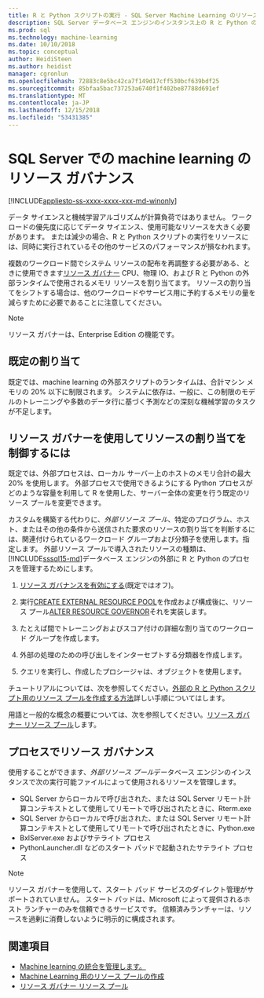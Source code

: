 ```yaml
---
title: R と Python スクリプトの実行 - SQL Server Machine Learning のリソース ガバナンス
description: SQL Server データベース エンジンのインスタンス上の R と Python のワークロードの RAM メモリ、CPU、および IO を割り当てます。
ms.prod: sql
ms.technology: machine-learning
ms.date: 10/10/2018
ms.topic: conceptual
author: HeidiSteen
ms.author: heidist
manager: cgronlun
ms.openlocfilehash: 72883c8e5bc42ca7f149d17cff530bcf639bdf25
ms.sourcegitcommit: 85bfaa5bac737253a6740f1f402be87788d691ef
ms.translationtype: MT
ms.contentlocale: ja-JP
ms.lasthandoff: 12/15/2018
ms.locfileid: "53431385"
---
```

# <a name="resource-governance-for-machine-learning-in-sql-server"></a>SQL Server での machine learning のリソース ガバナンス
[!INCLUDE[appliesto-ss-xxxx-xxxx-xxx-md-winonly](../../includes/appliesto-ss-xxxx-xxxx-xxx-md-winonly.md)]

データ サイエンスと機械学習アルゴリズムが計算負荷ではありません。 ワークロードの優先度に応じてデータ サイエンス、使用可能なリソースを大きく必要があります。 または減少の場合、R と Python スクリプトの実行をリソースには、同時に実行されているその他のサービスのパフォーマンスが損なわれます。 

複数のワークロード間でシステム リソースの配布を再調整する必要がある、ときに使用できます[リソース ガバナー](../../relational-databases/resource-governor/resource-governor.md) CPU、物理 IO、および R と Python の外部ランタイムで使用されるメモリ リソースを割り当てます。 リソースの割り当てをシフトする場合は、他のワークロードやサービス用に予約するメモリの量を減らすために必要であることに注意してください。 

> [!NOTE] 
> リソース ガバナーは、Enterprise Edition の機能です。

## <a name="default-allocations"></a>既定の割り当て

既定では、machine learning の外部スクリプトのランタイムは、合計マシン メモリの 20% 以下に制限されます。 システムに依存は、一般に、この制限のモデルのトレーニングや多数のデータ行に基づく予測などの深刻な機械学習のタスクが不足します。 

## <a name="use-resource-governor-to-control-resourcing"></a>リソース ガバナーを使用してリソースの割り当てを制御するには
 
既定では、外部プロセスは、ローカル サーバー上のホストのメモリ合計の最大 20% を使用します。 外部プロセスで使用できるようにする Python プロセスがどのような容量を利用して R を使用した、サーバー全体の変更を行う既定のリソース プールを変更できます。

カスタムを構築する代わりに、*外部リソース プール*、特定のプログラム、ホスト、またはその他の条件から送信された要求のリソースの割り当てを判断するには、関連付けられているワークロード グループおよび分類子を使用します。指定します。 外部リソース プールで導入されたリソースの種類は、[!INCLUDE[sssql15-md](../../includes/sssql15-md.md)]データベース エンジンの外部に R と Python のプロセスを管理するためにします。

1. [リソース ガバナンスを有効にする](https://docs.microsoft.com/sql/relational-databases/resource-governor/enable-resource-governor)(既定ではオフ)。

2. 実行[CREATE EXTERNAL RESOURCE POOL](https://docs.microsoft.com/sql/t-sql/statements/create-external-resource-pool-transact-sql)を作成および構成後に、リソース プール[ALTER RESOURCE GOVERNOR](https://docs.microsoft.com/sql/t-sql/statements/alter-resource-governor-transact-sql)それを実装します。

3. たとえば間でトレーニングおよびスコア付けの詳細な割り当てのワークロード グループを作成します。

4. 外部の処理のための呼び出しをインターセプトする分類器を作成します。

5. クエリを実行し、作成したプロシージャは、オブジェクトを使用します。

チュートリアルについては、次を参照してください。[外部の R と Python スクリプト用のリソース プールを作成する方法](../../advanced-analytics/r/how-to-create-a-resource-pool-for-r.md)詳しい手順についてはします。

用語と一般的な概念の概要については、次を参照してください。[リソース ガバナー リソース プール](../../relational-databases/resource-governor/resource-governor-resource-pool.md)します。

## <a name="processes-under-resource-governance"></a>プロセスでリソース ガバナンス
  
 使用することができます、*外部リソース プール*データベース エンジンのインスタンスで次の実行可能ファイルによって使用されるリソースを管理します。

+ SQL Server からローカルで呼び出された、または SQL Server リモート計算コンテキストとして使用してリモートで呼び出されたときに、Rterm.exe
+ SQL Server からローカルで呼び出された、または SQL Server リモート計算コンテキストとして使用してリモートで呼び出されたときに、Python.exe
+ BxlServer.exe およびサテライト プロセス
+ PythonLauncher.dll などのスタート パッドで起動されたサテライト プロセス
  
> [!NOTE]
> リソース ガバナーを使用して、スタート パッド サービスのダイレクト管理がサポートされていません。 スタート パッドは、Microsoft によって提供されるホスト ランチャーのみを信頼できるサービスです。 信頼済みランチャーは、リソースを過剰に消費しないように明示的に構成されます。
  
## <a name="see-also"></a>関連項目

+ [Machine learning の統合を管理します。](../r/managing-and-monitoring-r-solutions.md)
+ [Machine Learning 用のリソース プールの作成](../r/how-to-create-a-resource-pool-for-r.md)
+ [リソース ガバナー リソース プール](../../relational-databases/resource-governor/resource-governor-resource-pool.md)
